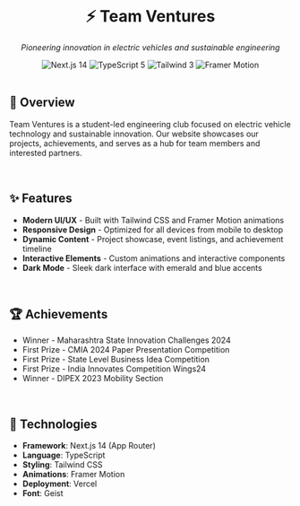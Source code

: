 <div align="center">
  <h1>⚡ Team Ventures</h1>
  <p><em>Pioneering innovation in electric vehicles and sustainable engineering</em></p>
  
  <img src="https://img.shields.io/badge/Next.js-14-black?style=flat-square&logo=next.js" alt="Next.js 14" />
  <img src="https://img.shields.io/badge/TypeScript-5-blue?style=flat-square&logo=typescript" alt="TypeScript 5" />
  <img src="https://img.shields.io/badge/Tailwind-3-06B6D4?style=flat-square&logo=tailwindcss" alt="Tailwind 3" />
  <img src="https://img.shields.io/badge/Framer_Motion-10-0055FF?style=flat-square&logo=framer" alt="Framer Motion" />
</div>

<br />

## 🚀 Overview

Team Ventures is a student-led engineering club focused on electric vehicle technology and sustainable innovation. Our website showcases our projects, achievements, and serves as a hub for team members and interested partners.

<br />

## ✨ Features

- **Modern UI/UX** - Built with Tailwind CSS and Framer Motion animations
- **Responsive Design** - Optimized for all devices from mobile to desktop
- **Dynamic Content** - Project showcase, event listings, and achievement timeline
- **Interactive Elements** - Custom animations and interactive components
- **Dark Mode** - Sleek dark interface with emerald and blue accents

<br />

## 🏆 Achievements

- Winner - Maharashtra State Innovation Challenges 2024
- First Prize - CMIA 2024 Paper Presentation Competition
- First Prize - State Level Business Idea Competition
- First Prize - India Innovates Competition Wings24
- Winner - DIPEX 2023 Mobility Section

<br />

## 🔧 Technologies

- **Framework**: Next.js 14 (App Router)
- **Language**: TypeScript
- **Styling**: Tailwind CSS
- **Animations**: Framer Motion
- **Deployment**: Vercel
- **Font**: Geist

<br />



